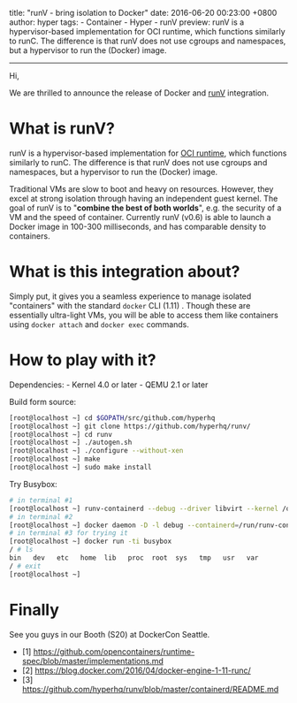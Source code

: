 title: "runV - bring isolation to Docker"
date: 2016-06-20 00:23:00 +0800
author: hyper
tags:
    - Container
    - Hyper
    - runV
preview: runV is a hypervisor-based implementation for OCI runtime, which functions similarly to runC. The difference is that runV does not use cgroups and namespaces, but a hypervisor to run the (Docker) image.

---

Hi,

We are thrilled to announce the release of Docker and [runV](http://github.com/hyperhq/runv) integration.

# What is runV?

runV is a hypervisor-based implementation for [OCI runtime](https://github.com/opencontainers/runtime-spec/blob/master/implementations.md), which functions similarly to runC. The difference is that runV does not use cgroups and namespaces, but a hypervisor to run the (Docker) image.

Traditional VMs are slow to boot and heavy on resources. However, they excel at strong isolation through having an independent guest kernel. The goal of runV is to "**combine the best of both worlds**", e.g. the security of a VM and the speed of container. Currently runV (v0.6) is able to launch a Docker image in 100-300 milliseconds, and has comparable density to containers.

# What is this integration about?

Simply put, it gives you a seamless experience to manage isolated "containers" with the standard `docker` CLI (1.11) .
Though these are essentially ultra-light VMs, you will be able to access them like containers using `docker attach` and `docker exec` commands.

# How to play with it?
Dependencies:
	- Kernel 4.0 or later
	- QEMU 2.1 or later

Build form source:

``` bash
[root@localhost ~] cd $GOPATH/src/github.com/hyperhq
[root@localhost ~] git clone https://github.com/hyperhq/runv/
[root@localhost ~] cd runv
[root@localhost ~] ./autogen.sh
[root@localhost ~] ./configure --without-xen
[root@localhost ~] make
[root@localhost ~] sudo make install
```

Try Busybox:
``` bash
# in terminal #1
[root@localhost ~] runv-containerd --debug --driver libvirt --kernel /opt/hyperstart/build/kernel --initrd /opt/hyperstart/build/hyper-initrd.img
# in terminal #2
[root@localhost ~] docker daemon -D -l debug --containerd=/run/runv-containerd/containerd.sock
# in terminal #3 for trying it
[root@localhost ~] docker run -ti busybox
/ # ls   
bin   dev   etc   home  lib   proc  root  sys   tmp   usr   var
/ # exit
[root@localhost ~]
```

# Finally

See you guys in our Booth (S20) at DockerCon Seattle.

- [1] https://github.com/opencontainers/runtime-spec/blob/master/implementations.md
- [2] https://blog.docker.com/2016/04/docker-engine-1-11-runc/
- [3] https://github.com/hyperhq/runv/blob/master/containerd/README.md
